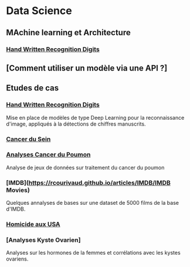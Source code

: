 # Data Science

## MAchine learning et Architecture

### [Hand Written Recognition Digits](https://rcourivaud.github.io/articles/FlaskSklearn/FlaskSklearn)
## [Comment utiliser un modèle via une API ?]

## Etudes de cas

### [Hand Written Recognition Digits](https://rcourivaud.github.io/articles/HWRD/HWRD)

Mise en place de modèles de type Deep Learning pour la reconnaissance d'image, appliqués à la détections de chiffres manuscrits.


### [Cancer du Sein](https://rcourivaud.github.io/articles/CancerduSein/CancerduSein)


### [Analyses Cancer du Poumon](https://rcourivaud.github.io/articles/Poumon/Poumon)

Analyse de jeux de données sur traitement du cancer du poumon

### [IMDB](https://rcourivaud.github.io/articles/IMDB/IMDB Movies)

Quelques annalyses de bases sur une dataset de 5000 films de la base d'IMDB.

### [Homicide aux USA ](https://rcourivaud.github.io/articles/Homicide/Homicide)


### [Analyses Kyste Ovarien]

Analyses sur les hormones de la femmes et corrélations avec les kystes ovariens.
